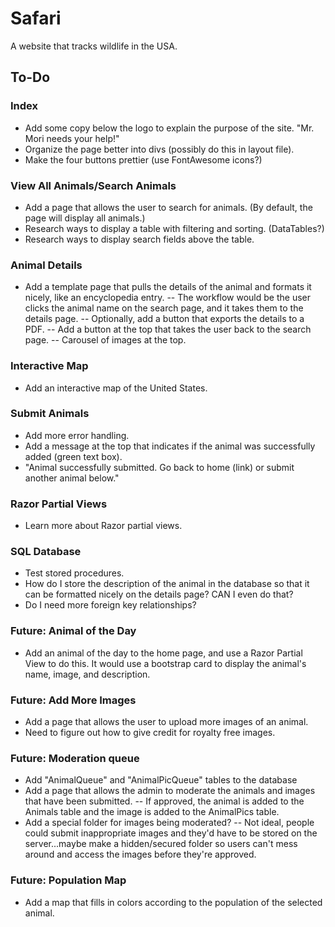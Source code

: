 # Safari

A website that tracks wildlife in the USA.

## To-Do

### Index
- Add some copy below the logo to explain the purpose of the site. "Mr. Mori needs your help!"
- Organize the page better into divs (possibly do this in layout file).
- Make the four buttons prettier (use FontAwesome icons?)

### View All Animals/Search Animals
- Add a page that allows the user to search for animals. (By default, the page will display all animals.)
- Research ways to display a table with filtering and sorting. (DataTables?)
- Research ways to display search fields above the table.

### Animal Details
- Add a template page that pulls the details of the animal and formats it nicely, like an encyclopedia entry.
-- The workflow would be the user clicks the animal name on the search page, and it takes them to the details page.
-- Optionally, add a button that exports the details to a PDF.
-- Add a button at the top that takes the user back to the search page.
-- Carousel of images at the top.

### Interactive Map
- Add an interactive map of the United States.

### Submit Animals
- Add more error handling.
- Add a message at the top that indicates if the animal was successfully added (green text box).
- "Animal successfully submitted. Go back to home (link) or submit another animal below."

### Razor Partial Views
- Learn more about Razor partial views.

### SQL Database
- Test stored procedures.
- How do I store the description of the animal in the database so that it can be formatted nicely on the details page? CAN I even do that?
- Do I need more foreign key relationships?

### Future: Animal of the Day
- Add an animal of the day to the home page, and use a Razor Partial View to do this. It would use a bootstrap card to display the animal's name, image, and description.

### Future: Add More Images
- Add a page that allows the user to upload more images of an animal.
- Need to figure out how to give credit for royalty free images.

### Future: Moderation queue
- Add "AnimalQueue" and "AnimalPicQueue" tables to the database
- Add a page that allows the admin to moderate the animals and images that have been submitted.
-- If approved, the animal is added to the Animals table and the image is added to the AnimalPics table.
- Add a special folder for images being moderated?
-- Not ideal, people could submit inappropriate images and they'd have to be stored on the server...maybe make a hidden/secured folder so users can't mess around and access the images before they're approved.

### Future: Population Map
- Add a map that fills in colors according to the population of the selected animal.



